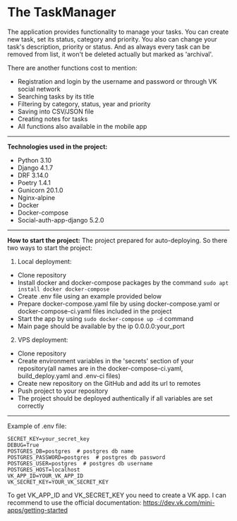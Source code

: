 # The TaskManager
The application provides functionality to manage your tasks. You can create new task, set its status, category and priority. You also can change your task's description, priority or status. And as always every task can be removed from list, it won't be deleted actually but marked as 'archival'.

There are another functions cost to mention:
 - Registration and login by the username and password or through VK social network
 - Searching tasks by its title
 - Filtering by category, status, year and priority
 - Saving into CSV/JSON file
 - Creating notes for tasks
 - All functions also available in the mobile app
---

**Technologies used in the project:**

 - Python 3.10
 - Django 4.1.7
 - DRF 3.14.0
 - Poetry 1.4.1
 - Gunicorn 20.1.0
 - Nginx-alpine
 - Docker
 - Docker-compose
 - Social-auth-app-django 5.2.0
---

**How to start the project:**
The project prepared for auto-deploying. So there two ways to start the project:

1. Local deployment:
 - Clone repository
 - Install docker and docker-compose packages by the command `sudo apt install docker docker-compose`
 - Create .env file using an example provided below
 - Prepare docker-compose.yaml file by using docker-compose.yaml or docker-compose-ci.yaml files included in the project
 - Start the app by using `sudo docker-compose up -d` command
 - Main page should be available by the ip 0.0.0.0:your_port

2. VPS deployment: 
 - Clone repository
 - Create environment variables in the 'secrets' section of your repository(all names are in the docker-compose-ci.yaml, build_deploy.yaml and .env-ci files)
 - Create new repository on the GitHub and add its url to remotes
 - Push project to your repository
 - The project should be deployed authentically if all variables are set correctly 

---
Example of .env file:

    SECRET_KEY=your_secret_key 
    DEBUG=True
    POSTGRES_DB=postgres  # postgres db name
    POSTGRES_PASSWORD=postgres  # postgres db password
    POSTGRES_USER=postgres  # postgres db username
    POSTGRES_HOST=localhost
    VK_APP_ID=YOUR_VK_APP_ID
    VK_SECRET_KEY=YOUR_VK_SECRET_KEY

To get VK_APP_ID and VK_SECRET_KEY you need to create a VK app. 
I can recommend to use the official documentation: 
https://dev.vk.com/mini-apps/getting-started
